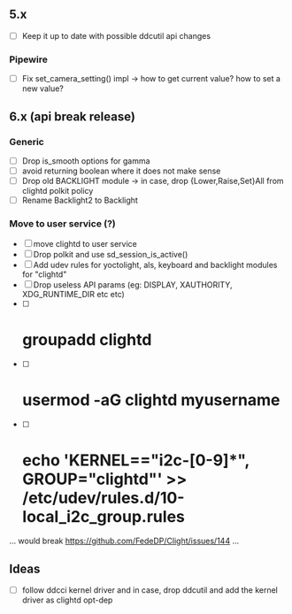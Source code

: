 ## 5.x
- [ ] Keep it up to date with possible ddcutil api changes

### Pipewire
- [ ] Fix set_camera_setting() impl -> how to get current value? how to set a new value?

## 6.x (api break release)

### Generic
- [ ] Drop is_smooth options for gamma
- [ ] avoid returning boolean where it does not make sense
- [ ] Drop old BACKLIGHT module -> in case, drop {Lower,Raise,Set}All from clightd polkit policy
- [ ] Rename Backlight2 to Backlight

### Move to user service (?)
- [ ] move clightd to user service
- [ ] Drop polkit and use sd_session_is_active() 
- [ ] Add udev rules for yoctolight, als, keyboard and backlight modules for "clightd" 
- [ ] Drop useless API params (eg: DISPLAY, XAUTHORITY, XDG_RUNTIME_DIR etc etc)
- [ ] # groupadd clightd
- [ ] # usermod -aG clightd myusername
- [ ] # echo 'KERNEL=="i2c-[0-9]*", GROUP="clightd"' >> /etc/udev/rules.d/10-local_i2c_group.rules
... would break https://github.com/FedeDP/Clight/issues/144 ...

## Ideas
- [ ] follow ddcci kernel driver and in case, drop ddcutil and add the kernel driver as clightd opt-dep
